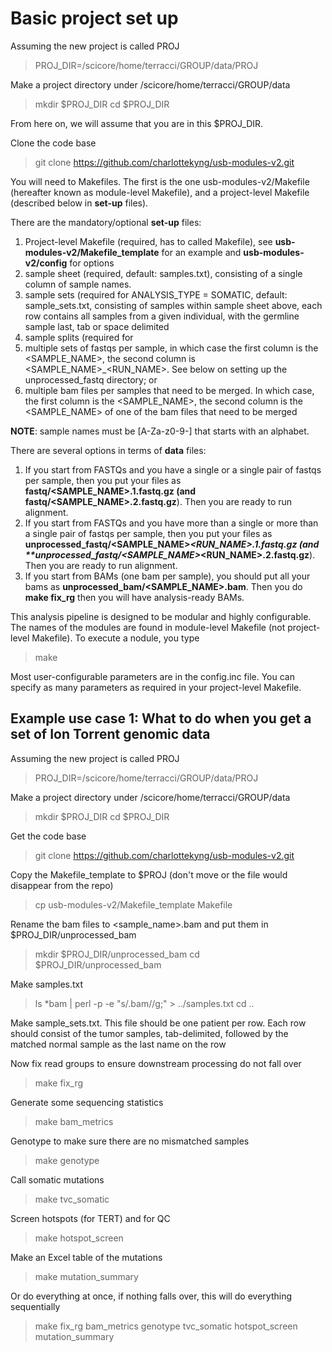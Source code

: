 # Basic project set up

Assuming the new project is called PROJ
> PROJ_DIR=/scicore/home/terracci/GROUP/data/PROJ

Make a project directory under /scicore/home/terracci/GROUP/data
> mkdir $PROJ_DIR
> cd $PROJ_DIR

From here on, we will assume that you are in this $PROJ_DIR.

Clone the code base
> git clone https://github.com/charlottekyng/usb-modules-v2.git

You will need to Makefiles. The first is the one usb-modules-v2/Makefile (hereafter known as module-level Makefile), and a project-level Makefile (described below in **set-up** files).

There are the mandatory/optional **set-up** files:
1. Project-level Makefile (required, has to called Makefile), see **usb-modules-v2/Makefile_template** for an example and **usb-modules-v2/config** for options
1. sample sheet (required, default: samples.txt), consisting of a single column of sample names. 
1. sample sets (required for ANALYSIS_TYPE = SOMATIC, default: sample_sets.txt, consisting of samples within sample sheet above, each row contains all samples from a given individual, with the germline sample last, tab or space delimited
1. sample splits (required for 
  1. multiple sets of fastqs per sample, in which case the first column is the <SAMPLE_NAME>, the second column is <SAMPLE_NAME>_<RUN_NAME>. See below on setting up the unprocessed_fastq directory; or 
  1. multiple bam files per samples that need to be merged. In which case, the first column is the <SAMPLE_NAME>, the second column is the <SAMPLE_NAME> of one of the bam files that need to be merged

**NOTE**: sample names must be [A-Za-z0-9\-] that starts with an alphabet.

There are several options in terms of **data** files:
1. If you start from FASTQs and you have a single or a single pair of fastqs per sample, then you put your files as **fastq/<SAMPLE_NAME>.1.fastq.gz (and fastq/<SAMPLE_NAME>.2.fastq.gz**). Then you are ready to run alignment.
1. If you start from FASTQs and you have more than a single or more than a single pair of fastqs per sample, then you put your files as **unprocessed_fastq/<SAMPLE_NAME>_<RUN_NAME>.1.fastq.gz (and **unprocessed_fastq/<SAMPLE_NAME>_<RUN_NAME>.2.fastq.gz**). Then you are ready to run alignment.
1. If you start from BAMs (one bam per sample), you should put all your bams as **unprocessed_bam/<SAMPLE_NAME>.bam**. Then you do **make fix_rg** then you will have analysis-ready BAMs.

This analysis pipeline is designed to be modular and highly configurable. The names of the modules are found in module-level Makefile (not project-level Makefile). To execute a nodule, you type
> make <MODULE>

Most user-configurable parameters are in the config.inc file. You can specify as many parameters as required in your project-level Makefile.



## Example use case 1: What to do when you get a set of Ion Torrent genomic data ##

Assuming the new project is called PROJ
> PROJ_DIR=/scicore/home/terracci/GROUP/data/PROJ

Make a project directory under /scicore/home/terracci/GROUP/data
> mkdir $PROJ_DIR
> cd $PROJ_DIR

Get the code base
> git clone https://github.com/charlottekyng/usb-modules-v2.git

Copy the Makefile_template to $PROJ (don't move or the file would disappear from the repo)
> cp usb-modules-v2/Makefile_template Makefile

Rename the bam files to <sample_name>.bam and put them in $PROJ_DIR/unprocessed_bam
> mkdir $PROJ_DIR/unprocessed_bam
> cd $PROJ_DIR/unprocessed_bam

Make samples.txt
> ls *bam | perl -p -e "s/\.bam//g;" > ../samples.txt
> cd ..

Make sample_sets.txt. This file should be one patient per row. Each row should consist of the tumor samples, tab-delimited, followed by the matched normal sample as the last name on the row

Now fix read groups to ensure downstream processing do not fall over
> make fix_rg

Generate some sequencing statistics
> make bam_metrics

Genotype to make sure there are no mismatched samples
> make genotype

Call somatic mutations
> make tvc_somatic

Screen hotspots (for TERT) and for QC
> make hotspot_screen

Make an Excel table of the mutations
> make mutation_summary

Or do everything at once, if nothing falls over, this will do everything sequentially
> make fix_rg bam_metrics genotype tvc_somatic hotspot_screen mutation_summary
